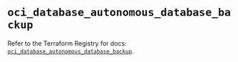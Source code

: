 # `oci_database_autonomous_database_backup`

Refer to the Terraform Registry for docs: [`oci_database_autonomous_database_backup`](https://registry.terraform.io/providers/hashicorp/oci/7.19.0/docs/resources/database_autonomous_database_backup).
